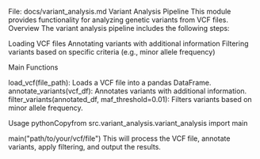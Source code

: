 File: docs/variant_analysis.md
Variant Analysis Pipeline
This module provides functionality for analyzing genetic variants from VCF files.
Overview
The variant analysis pipeline includes the following steps:

Loading VCF files
Annotating variants with additional information
Filtering variants based on specific criteria (e.g., minor allele frequency)

Main Functions

load_vcf(file_path): Loads a VCF file into a pandas DataFrame.
annotate_variants(vcf_df): Annotates variants with additional information.
filter_variants(annotated_df, maf_threshold=0.01): Filters variants based on minor allele frequency.

Usage
pythonCopyfrom src.variant_analysis.variant_analysis import main

main("path/to/your/vcf/file")
This will process the VCF file, annotate variants, apply filtering, and output the results.

